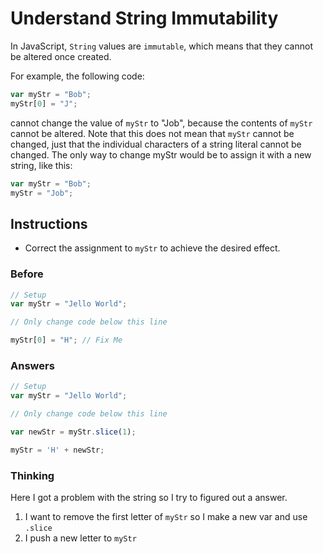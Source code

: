 # Understand String Immutability

In JavaScript, `String` values are `immutable`, which means that
they cannot be altered once created.

For example, the following code:

```javascript
var myStr = "Bob";
myStr[0] = "J";
```
cannot change the value of `myStr` to "Job", because the contents
of `myStr` cannot be altered. Note that this does not mean that `myStr`
cannot be changed, just that the individual characters of a string
literal cannot be changed. The only way to change myStr would be to assign
it with a new string, like this:

```javascript
var myStr = "Bob";
myStr = "Job";
```

## Instructions
 - Correct the assignment to `myStr` to achieve the desired effect.

### Before

```javascript
// Setup
var myStr = "Jello World";

// Only change code below this line

myStr[0] = "H"; // Fix Me
```

### Answers

```javascript
// Setup
var myStr = "Jello World";

// Only change code below this line

var newStr = myStr.slice(1);

myStr = 'H' + newStr;
```

### Thinking

Here I got a problem with the string so I try to figured out a answer.

1. I want to remove the first letter of `myStr` so I make a new var and use `.slice`
2. I push a new letter to `myStr`